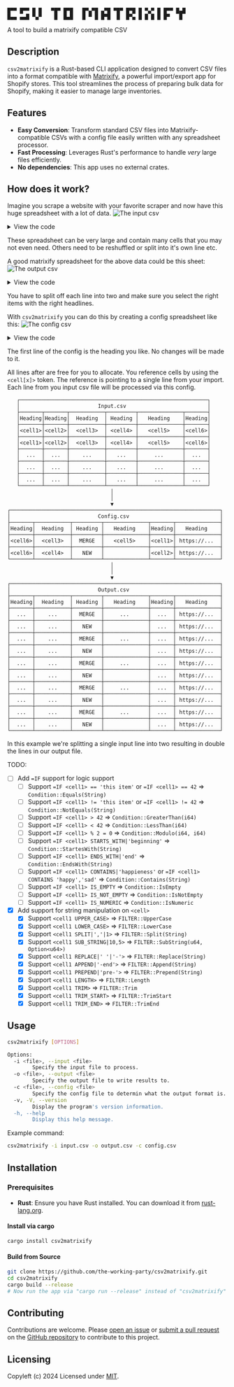 ```
█▀▀ █▀▀ █ █   ▀█▀ █▀█   █▀▄▀█ ▄▀█ ▀█▀ █▀█ █ ▀▄▀ █ █▀▀ █▄█
█▄▄ ▄▄█ ▀▄▀    █  █▄█   █ ▀ █ █▀█  █  █▀▄ █ █ █ █ █▀   █
```
A tool to build a matrixify compatible CSV

## Description

`csv2matrixify` is a Rust-based CLI application designed to convert CSV files into a format compatible with
[Matrixify](https://matrixify.app/), a powerful import/export app for Shopify stores.
This tool streamlines the process of preparing bulk data for Shopify, making it easier to manage large inventories.

## Features

- **Easy Conversion**: Transform standard CSV files into Matrixify-compatible CSVs with a config file easily written with any spreadsheet processor.
- **Fast Processing**: Leverages Rust's performance to handle *very* large files efficiently.
- **No dependencies**: This app uses no external crates.

## How does it work?

Imagine you scrape a website with your favorite scraper and now have this huge spreadsheet with a lot of data.
![The input csv](assets/input.png)
<details>
<summary>View the code</summary>

```csv
URL,name,image1,image2,image3,SKU,description,data1,data2,variant1,variant2
https://myshop.tld/product/berta2-green-holster,Berta2,https://cdn.myshop.tld/img1.jpg,https://cdn.myshop.tld/img2.jpg,https://cdn.myshop.tld/img3.jpg,berta2,Berta2 is the new and improved berta,,,black,green
https://myshop.tld/product/susan-organic,Susan,https://cdn.myshop.tld/img1.jpg,https://cdn.myshop.tld/img2.jpg,https://cdn.myshop.tld/img3.jpg,susan,Buy Susan,,,organic,toxic
```
</details>

These spreadsheet can be very large and contain many cells that you may not even need.
Others need to be reshuffled or split into it's own line etc.

A good matrixify spreadsheet for the above data could be this sheet:
![The output csv](assets/output.png)
<details>
<summary>View the code</summary>

```csv
Handle,Command,Name,Description,Variant ID,Variant Command,Option1 Name,Option1 Value
berta2,NEW,Berta2,Berta2 is the new and improved berta,,MERGE,Material,black
berta2,MERGE,,,,MERGE,Material,green
susan,NEW,Susan,Buy Susan,,MERGE,Material,organic
berta2,MERGE,,,,MERGE,Material,toxic
```
</details>

You have to split off each line into two and make sure you select the right items with the right headlines.

With `csv2matrixify` you can do this by creating a config spreadsheet like this:
![The config csv](assets/config.png)
<details>
<summary>View the code</summary>

```csv
Handle,Command,Name,Description,Variant ID,Variant Command,Option1 Name,Option1 Value
<cell6>,NEW,<cell2>,<cell7>,,MERGE,Material,<cell10>
<cell6>,MERGE,,,,MERGE,Material,<cell11>
```
</details>

The first line of the config is the heading you like.
No changes will be made to it.

All lines after are free for you to allocate.
You reference cells by using the `<cell[x]>` token.
The reference is pointing to a single line from your import.
Each line from you input csv file will be processed via this config.

```
   ┌────────────────────────────────────────────────────────────┐
   │                         Input.csv                          │
   ├───────┬───────┬───────────┬─────────┬──────────────┬───────┤
   │Heading│Heading│  Heading  │ Heading │   Heading    │Heading│
   ├───────┼───────┼───────────┼─────────┼──────────────┼───────┤
   │<cell1>│<cell2>│  <cell3>  │ <cell4> │   <cell5>    │<cell6>│
   ├───────┼───────┼───────────┼─────────┼──────────────┼───────┤
   │<cell1>│<cell2>│  <cell3>  │ <cell4> │   <cell5>    │<cell6>│
   ├───────┼───────┼───────────┼─────────┼──────────────┼───────┤
   │  ...  │  ...  │    ...    │   ...   │     ...      │  ...  │
   ├───────┼───────┼───────────┼─────────┼──────────────┼───────┤
   │  ...  │  ...  │    ...    │   ...   │     ...      │  ...  │
   ├───────┼───────┼───────────┼─────────┼──────────────┼───────┤
   │  ...  │  ...  │    ...    │   ...   │     ...      │  ...  │
   └───────┴───────┴───────────┴─────────┴──────────────┴───────┘
                                 │
                                 │
                                 ▼
┌───────────────────────────────────────────────────────────────────┐
│                            Config.csv                             │
├───────┬───────────┬─────────┬──────────────┬───────┬──────────────┤
│Heading│  Heading  │ Heading │   Heading    │Heading│   Heading    │
├───────┼───────────┼─────────┼──────────────┼───────┼──────────────┤
│<cell6>│  <cell3>  │  MERGE  │   <cell5>    │<cell1>│ https://...  │
├───────┼───────────┼─────────┼──────────────┼───────┼──────────────┤
│<cell6>│  <cell4>  │   NEW   │              │<cell2>│ https://...  │
└───────┴───────────┴─────────┴──────────────┴───────┴──────────────┘
                                 │
                                 │
                                 ▼
┌───────────────────────────────────────────────────────────────────┐
│                            Output.csv                             │
├───────┬───────────┬─────────┬──────────────┬───────┬──────────────┤
│Heading│  Heading  │ Heading │   Heading    │Heading│   Heading    │
├───────┼───────────┼─────────┼──────────────┼───────┼──────────────┤
│  ...  │    ...    │  MERGE  │     ...      │  ...  │ https://...  │
├───────┼───────────┼─────────┼──────────────┼───────┼──────────────┤
│  ...  │    ...    │   NEW   │              │  ...  │ https://...  │
├───────┼───────────┼─────────┼──────────────┼───────┼──────────────┤
│  ...  │    ...    │  MERGE  │     ...      │  ...  │ https://...  │
├───────┼───────────┼─────────┼──────────────┼───────┼──────────────┤
│  ...  │    ...    │   NEW   │              │  ...  │ https://...  │
├───────┼───────────┼─────────┼──────────────┼───────┼──────────────┤
│  ...  │    ...    │  MERGE  │     ...      │  ...  │ https://...  │
├───────┼───────────┼─────────┼──────────────┼───────┼──────────────┤
│  ...  │    ...    │   NEW   │              │  ...  │ https://...  │
├───────┼───────────┼─────────┼──────────────┼───────┼──────────────┤
│  ...  │    ...    │  MERGE  │     ...      │  ...  │ https://...  │
├───────┼───────────┼─────────┼──────────────┼───────┼──────────────┤
│  ...  │    ...    │   NEW   │              │  ...  │ https://...  │
├───────┼───────────┼─────────┼──────────────┼───────┼──────────────┤
│  ...  │    ...    │  MERGE  │     ...      │  ...  │ https://...  │
├───────┼───────────┼─────────┼──────────────┼───────┼──────────────┤
│  ...  │    ...    │   NEW   │              │  ...  │ https://...  │
└───────┴───────────┴─────────┴──────────────┴───────┴──────────────┘
```

In this example we're splitting a single input line into two resulting in double the lines in our output file.


TODO:
- [ ] Add `=IF` support for logic support
  - [ ] Support `=IF <cell1> == 'this item'` or `=IF <cell1> == 42` => `Condition::Equals(String)`
  - [ ] Support `=IF <cell1> != 'this item'` or `=IF <cell1> != 42` => `Condition::NotEquals(String)`
  - [ ] Support `=IF <cell1> > 42` => `Condition::GreaterThan(i64)`
  - [ ] Support `=IF <cell1> < 42` => `Condition::LessThan(i64)`
  - [ ] Support `=IF <cell1> % 2 = 0` => `Condition::Modulo(i64, i64)`
  - [ ] Support `=IF <cell1> STARTS_WITH|'beginning'` => `Condition::StartesWith(String)`
  - [ ] Support `=IF <cell1> ENDS_WITH|'end'` => `Condition::EndsWith(String)`
  - [ ] Support `=IF <cell1> CONTAINS|'happieness'` or `=IF <cell1> CONTAINS 'happy','sad'` => `Condition::Contains(String)`
  - [ ] Support `=IF <cell1> IS_EMPTY` => `Condition::IsEmpty`
  - [ ] Support `=IF <cell1> IS_NOT_EMPTY` => `Condition::IsNotEmpty`
  - [ ] Support `=IF <cell1> IS_NUMERIC` => `Condition::IsNumeric`
- [x] Add support for string manipulation on `<cell>`
  - [x] Support `<cell1 UPPER_CASE>` => `FILTER::UpperCase`
  - [x] Support `<cell1 LOWER_CASE>` => `FILTER::LowerCase`
  - [x] Support `<cell1 SPLIT|','|1>` => `FILTER::Split(String)`
  - [x] Support `<cell1 SUB_STRING|10,5>` => `FILTER::SubString(u64, Option<u64>)`
  - [x] Support `<cell1 REPLACE|' '|'-'>` => `FILTER::Replace(String)`
  - [x] Support `<cell1 APPEND|'-end'>` => `FILTER::Append(String)`
  - [x] Support `<cell1 PREPEND|'pre-'>` => `FILTER::Prepend(String)`
  - [x] Support `<cell1 LENGTH>` => `FILTER::Length`
  - [x] Support `<cell1 TRIM>` => `FILTER::Trim`
  - [x] Support `<cell1 TRIM_START>` => `FILTER::TrimStart`
  - [x] Support `<cell1 TRIM_END>` => `FILTER::TrimEnd`

## Usage

```sh
csv2matrixify [OPTIONS]

Options:
  -i <file>, --input <file>
        Specify the input file to process.
  -o <file>, --output <file>
        Specify the output file to write results to.
  -c <file>, --config <file>
        Specify the config file to determin what the output format is.
  -v, -V, --version
        Display the program's version information.
  -h, --help
        Display this help message.
```

Example command:

```sh
csv2matrixify -i input.csv -o output.csv -c config.csv
```

## Installation

### Prerequisites

- **Rust**: Ensure you have Rust installed.
You can download it from [rust-lang.org](https://www.rust-lang.org/tools/install).

#### Install via cargo

```sh
cargo install csv2matrixify
```

#### Build from Source

```sh
git clone https://github.com/the-working-party/csv2matrixify.git
cd csv2matrixify
cargo build --release
# Now run the app via "cargo run --release" instead of "csv2matrixify" or locate the binary in your target folder
```

## Contributing

Contributions are welcome.
Please [open an issue](https://github.com/the-working-party/csv2matrixify/issues/new) or
[submit a pull request](https://github.com/the-working-party/csv2matrixify/compare) on the
[GitHub repository](https://github.com/the-working-party/csv2matrixify) to contribute to this project.

## Licensing
Copyleft (c) 2024
Licensed under [MIT](https://raw.githubusercontent.com/the-working-party/csv2matrixify/refs/heads/main/LICENSE?token=GHSAT0AAAAAABO36GVRGUHXFAY4O4AZ6BAQZZSUEGA).
